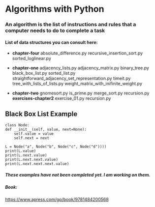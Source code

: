 ﻿# Algorithms with Python

### An algorithm is the list of instructions and rules that a computer needs to do to complete a task
#### List of data structures you can consult here: 

 - **chapter-four**
 absolute_difference.py 
 recursive_insertion_sort.py
   sorted_loglinear.py
   
 -  **chapter-one** 
   adjacency_lists.py 
   adjacency_matrix.py 
   binary_tree.py 
   black_box_list.py 
   sorted_list.py
   straightforward_adjacency_set_representation.py 
   timeit.py
   tree_with_lists_of_lists.py 
   weight_matrix_with_inifinite_weight.py
   
  - **chapter-two** 
   gnomesort.py 
   is_prime.py 
   merge_sort.py 
   recursion.py
   **exercises-chapter2** 
   exercise_01.py 
   recursion.py

## Black Box List Example

    class Node:
    def __init__(self, value, next=None):
        self.value = value
        self.next = next
    
    L = Node("a", Node("b", Node("c", Node("d"))))
	print(L.value)
    print(L.next.value)
    print(L.next.next.value)
    print(L.next.next.next.value)




##### These examples have not been completed yet. I am working on them.
##### Book:

https://www.apress.com/gp/book/9781484200568


